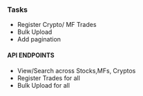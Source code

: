 ### Tasks
* Register Crypto/ MF Trades
* Bulk Upload
* Add pagination


#### API ENDPOINTS
* View/Search across Stocks,MFs, Cryptos
* Register Trades for all
* Bulk Upload for all